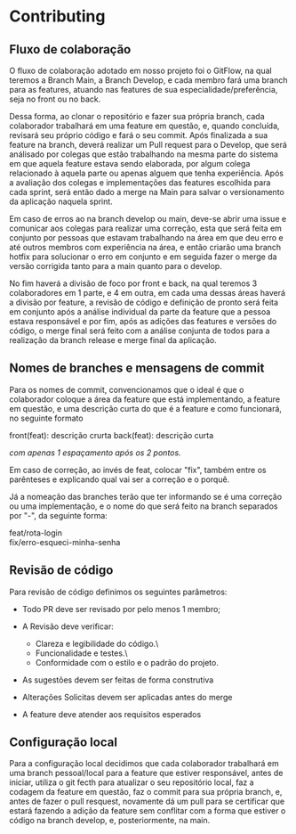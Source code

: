 # Contributing

## Fluxo de colaboração

O fluxo de colaboração adotado em nosso projeto foi o GitFlow, na qual teremos a Branch Main, a Branch Develop, e cada membro fará uma branch para as features, atuando nas features de sua especialidade/preferência, seja no front ou no back.

Dessa forma, ao clonar o repositório e fazer sua própria branch, cada colaborador trabalhará em uma feature em questão, e, quando concluída, revisará seu próprio código e fará o seu commit. Após finalizada a sua feature na branch, deverá realizar um Pull request para o Develop, que será análisado por colegas que estão trabalhando na mesma parte do sistema em que aquela feature estava sendo elaborada, por algum colega relacionado à aquela parte ou apenas alguem que tenha experiência. Após a avaliação dos colegas e implementações das features escolhida para cada sprint, será então dado a merge na Main para salvar o versionamento da aplicação naquela sprint.

Em caso de erros ao na branch develop ou main, deve-se abrir uma issue e comunicar aos colegas para realizar uma correção, esta que será feita em conjunto por pessoas que estavam trabalhando na área em que deu erro e até outros membros com experiência na área, e então criarão uma branch hotfix para solucionar o erro em conjunto e em seguida fazer o merge da versão corrigida tanto para a main quanto para o develop.

No fim haverá a divisão de foco por front e back, na qual teremos 3 colaboradores em 1 parte, e 4 em outra, em cada uma dessas áreas haverá a divisão por feature, a revisão de código e definição de pronto será feita em conjunto após a análise individual da parte da feature que a pessoa estava responsável e por fim, após as adições das features e versões do código, o merge final será feito com a análise conjunta de todos para a realização da branch release e merge final da aplicação.

## Nomes de branches e mensagens de commit

Para os nomes de commit, convencionamos que o ideal é que o colaborador coloque a área da feature que está implementando, a feature em questão, e uma descrição curta do que é a feature e como funcionará, no seguinte formato

front(feat): descrição crurta
back(feat): descrição curta

*com apenas 1 espaçamento após os 2 pontos.*

Em caso de correção, ao invés de feat, colocar "fix", também entre os parênteses e explicando qual vai ser a correção e o porquê.

Já a nomeação das branches terão que ter informando se é uma correção ou uma implementação, e o nome do que será feito na branch separados por "-", da seguinte forma:

feat/rota-login\
fix/erro-esqueci-minha-senha

## Revisão de código

Para revisão de código definimos os seguintes parâmetros:

* Todo PR deve ser revisado por pelo menos 1 membro;

* A Revisão deve verificar:  

  * Clareza e legibilidade do código.\
  * Funcionalidade e testes.\
  * Conformidade com o estilo e o padrão do projeto.
* As sugestões devem ser feitas de forma construtiva
* Alterações Solicitas devem ser aplicadas antes do merge
* A feature deve atender aos requisitos esperados

## Configuração local

Para a configuração local decidimos que cada colaborador trabalhará em uma branch pessoal/local para a feature que estiver responsável, antes de iniciar, utiliza o git fecth para atualizar o seu repositório local, faz a codagem da feature em questão, faz o commit para sua própria branch, e, antes de fazer o pull resquest, novamente dá um pull para se certificar que estará fazendo a adição da feature sem conflitar com a forma que estiver o código na branch develop, e, posteriormente, na main.

